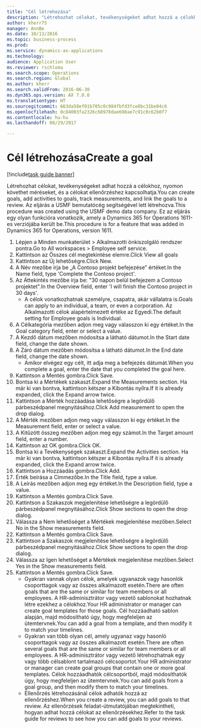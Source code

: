 ```yaml
--- 
title: "Cél létrehozása"
description: "Létrehozhat célokat, tevékenységeket adhat hozzá a célokhoz, nyomon követhet méréseket, és a célokat ellenőrzéshez kapcsolhatja."
author: kherr75
manager: AnnBe
ms.date: 10/13/2016
ms.topic: business-process
ms.prod: 
ms.service: dynamics-ax-applications
ms.technology: 
audience: Application User
ms.reviewer: rschloma
ms.search.scope: Operations
ms.search.region: Global
ms.author: kherr
ms.search.validFrom: 2016-06-30
ms.dyn365.ops.version: AX 7.0.0
ms.translationtype: HT
ms.sourcegitcommit: 663da58ef01b705c0c984fbfd3fce8bc31be04c6
ms.openlocfilehash: 0c84003fa2326c68978dae698ae7c91c0c62b0f7
ms.contentlocale: hu-hu
ms.lasthandoff: 08/29/2017

---
```

# <a name="create-a-goal"></a><span data-ttu-id="ac4e7-103">Cél létrehozása</span><span class="sxs-lookup"><span data-stu-id="ac4e7-103">Create a goal</span></span>

[!include[task guide banner](../../includes/task-guide-banner.md)]

<span data-ttu-id="ac4e7-104">Létrehozhat célokat, tevékenységeket adhat hozzá a célokhoz, nyomon követhet méréseket, és a célokat ellenőrzéshez kapcsolhatja.</span><span class="sxs-lookup"><span data-stu-id="ac4e7-104">You can create goals, add activities to goals, track measurements, and link the goals to a review.</span></span> <span data-ttu-id="ac4e7-105">Az eljárás a USMF bemutatócég segítségével lett létrehozva.</span><span class="sxs-lookup"><span data-stu-id="ac4e7-105">This procedure was created using the USMF demo data company.</span></span> <span data-ttu-id="ac4e7-106">Ez az eljárás egy olyan funkcióra vonatkozik, amely a Dynamics 365 for Operations 1611-es verziójába került be.</span><span class="sxs-lookup"><span data-stu-id="ac4e7-106">This procedure is for a feature that was added in Dynamics 365 for Operations, version 1611.</span></span>

1. <span data-ttu-id="ac4e7-107">Lépjen a Minden munkaterület > Alkalmazotti önkiszolgáló rendszer pontra.</span><span class="sxs-lookup"><span data-stu-id="ac4e7-107">Go to All workspaces > Employee self service.</span></span>
2. <span data-ttu-id="ac4e7-108">Kattintson az Összes cél megtekintése elemre.</span><span class="sxs-lookup"><span data-stu-id="ac4e7-108">Click View all goals</span></span>
3. <span data-ttu-id="ac4e7-109">Kattintson az Új lehetőségre.</span><span class="sxs-lookup"><span data-stu-id="ac4e7-109">Click New.</span></span>
4. <span data-ttu-id="ac4e7-110">A Név mezőbe írja be „A Contoso projekt befejezése” értéket.</span><span class="sxs-lookup"><span data-stu-id="ac4e7-110">In the Name field, type 'Complete the Contoso project'.</span></span>
5. <span data-ttu-id="ac4e7-111">Az Áttekintés mezőbe írja be: "30 napon belül befejezem a Contoso projektet".</span><span class="sxs-lookup"><span data-stu-id="ac4e7-111">In the Overview field, enter 'I will finish the Contoso project in 30 days'.</span></span>
    * <span data-ttu-id="ac4e7-112">A célok vonatkozhatnak személyre, csapatra, akár vállalatra is.</span><span class="sxs-lookup"><span data-stu-id="ac4e7-112">Goals can apply to an individual, a team, or even a corporation.</span></span> <span data-ttu-id="ac4e7-113">Az Alkalmazotti célok alapértelmezett értéke az Egyedi.</span><span class="sxs-lookup"><span data-stu-id="ac4e7-113">The default setting for Employee goals is Individual.</span></span>  
6. <span data-ttu-id="ac4e7-114">A Célkategória mezőben adjon meg vagy válasszon ki egy értéket.</span><span class="sxs-lookup"><span data-stu-id="ac4e7-114">In the Goal category field, enter or select a value.</span></span>
7. <span data-ttu-id="ac4e7-115">A Kezdő dátum mezőben módosítsa a látható dátumot.</span><span class="sxs-lookup"><span data-stu-id="ac4e7-115">In the Start date field, change the date shown.</span></span>
8. <span data-ttu-id="ac4e7-116">A Záró dátum mezőben módosítsa a látható dátumot.</span><span class="sxs-lookup"><span data-stu-id="ac4e7-116">In the End date field, change the date shown.</span></span>
    * <span data-ttu-id="ac4e7-117">Amikor elvégez egy célt, itt adja meg a befejezés dátumát.</span><span class="sxs-lookup"><span data-stu-id="ac4e7-117">When you complete a goal, enter the date that you completed the goal here.</span></span>  
9. <span data-ttu-id="ac4e7-118">Kattintson a Mentés gombra.</span><span class="sxs-lookup"><span data-stu-id="ac4e7-118">Click Save.</span></span>
10. <span data-ttu-id="ac4e7-119">Bontsa ki a Mértékek szakaszt.</span><span class="sxs-lookup"><span data-stu-id="ac4e7-119">Expand the Measurements section.</span></span> <span data-ttu-id="ac4e7-120">Ha már ki van bontva, kattintson kétszer a Kibontás nyílra.</span><span class="sxs-lookup"><span data-stu-id="ac4e7-120">If it is already expanded, click the Expand arrow twice.</span></span>
11. <span data-ttu-id="ac4e7-121">Kattintson a Mérték hozzáadása lehetőségre a legördülő párbeszédpanel megnyitásához.</span><span class="sxs-lookup"><span data-stu-id="ac4e7-121">Click Add measurement to open the drop dialog.</span></span>
12. <span data-ttu-id="ac4e7-122">A Mérték mezőben adjon meg vagy válasszon ki egy értéket.</span><span class="sxs-lookup"><span data-stu-id="ac4e7-122">In the Measurement field, enter or select a value.</span></span>
13. <span data-ttu-id="ac4e7-123">A Kitűzött összeg mezőben adjon meg egy számot.</span><span class="sxs-lookup"><span data-stu-id="ac4e7-123">In the Target amount field, enter a number.</span></span>
14. <span data-ttu-id="ac4e7-124">Kattintson az OK gombra.</span><span class="sxs-lookup"><span data-stu-id="ac4e7-124">Click OK.</span></span>
15. <span data-ttu-id="ac4e7-125">Bontsa ki a Tevékenységek szakaszt.</span><span class="sxs-lookup"><span data-stu-id="ac4e7-125">Expand the Activities section.</span></span> <span data-ttu-id="ac4e7-126">Ha már ki van bontva, kattintson kétszer a Kibontás nyílra.</span><span class="sxs-lookup"><span data-stu-id="ac4e7-126">If it is already expanded, click the Expand arrow twice.</span></span>
16. <span data-ttu-id="ac4e7-127">Kattintson a Hozzáadás gombra.</span><span class="sxs-lookup"><span data-stu-id="ac4e7-127">Click Add.</span></span>
17. <span data-ttu-id="ac4e7-128">Érték beírása a Címmezőbe.</span><span class="sxs-lookup"><span data-stu-id="ac4e7-128">In the Title field, type a value.</span></span>
18. <span data-ttu-id="ac4e7-129">A Leírás mezőben adjon meg egy értéket.</span><span class="sxs-lookup"><span data-stu-id="ac4e7-129">In the Description field, type a value.</span></span>
19. <span data-ttu-id="ac4e7-130">Kattintson a Mentés gombra.</span><span class="sxs-lookup"><span data-stu-id="ac4e7-130">Click Save.</span></span>
20. <span data-ttu-id="ac4e7-131">Kattintson a Szakaszok megjelenítése lehetőségre a legördülő párbeszédpanel megnyitásához.</span><span class="sxs-lookup"><span data-stu-id="ac4e7-131">Click Show sections to open the drop dialog.</span></span>
21. <span data-ttu-id="ac4e7-132">Válassza a Nem lehetőséget a Mértékek megjelenítése mezőben.</span><span class="sxs-lookup"><span data-stu-id="ac4e7-132">Select No in the Show measurements field.</span></span>
22. <span data-ttu-id="ac4e7-133">Kattintson a Mentés gombra.</span><span class="sxs-lookup"><span data-stu-id="ac4e7-133">Click Save.</span></span>
23. <span data-ttu-id="ac4e7-134">Kattintson a Szakaszok megjelenítése lehetőségre a legördülő párbeszédpanel megnyitásához.</span><span class="sxs-lookup"><span data-stu-id="ac4e7-134">Click Show sections to open the drop dialog.</span></span>
24. <span data-ttu-id="ac4e7-135">Válassza az Igen lehetőséget a Mértékek megjelenítése mezőben.</span><span class="sxs-lookup"><span data-stu-id="ac4e7-135">Select Yes in the Show measurements field.</span></span>
25. <span data-ttu-id="ac4e7-136">Kattintson a Mentés gombra.</span><span class="sxs-lookup"><span data-stu-id="ac4e7-136">Click Save.</span></span>
    * <span data-ttu-id="ac4e7-137">Gyakran vannak olyan célok, amelyek ugyanazok vagy hasonlók csoporttagok vagy az összes alkalmazott esetén.</span><span class="sxs-lookup"><span data-stu-id="ac4e7-137">There are often goals that are the same or similar for team members or all employees.</span></span>     <span data-ttu-id="ac4e7-138">A HR-adminisztrátor vagy vezető sablonokat hozhatnak létre ezekhez a célokhoz.</span><span class="sxs-lookup"><span data-stu-id="ac4e7-138">Your HR administrator or manager can create goal templates for those goals.</span></span> <span data-ttu-id="ac4e7-139">Cél hozzáadható sablon alapján, majd módosítható úgy, hogy megfeleljen az ütemtervnek.</span><span class="sxs-lookup"><span data-stu-id="ac4e7-139">You can add a goal from a template, and then modify it to match your timelines.</span></span>  
    * <span data-ttu-id="ac4e7-140">Gyakran van több olyan cél, amely ugyanaz vagy hasonló csoporttagok vagy az összes alkalmazott esetén.</span><span class="sxs-lookup"><span data-stu-id="ac4e7-140">There are often several goals that are the same or similar for team members or all employees.</span></span>     <span data-ttu-id="ac4e7-141">A HR-adminisztrátor vagy vezető létrehozhatnak egy vagy több célsablont tartalmazó célcsoportot.</span><span class="sxs-lookup"><span data-stu-id="ac4e7-141">Your HR administrator or manager can create goal groups that contain one or more goal templates.</span></span> <span data-ttu-id="ac4e7-142">Célok hozzáadhatók célcsoportból, majd módosíthatók úgy, hogy megfeleljen az ütemtervnek.</span><span class="sxs-lookup"><span data-stu-id="ac4e7-142">You can add goals from a goal group, and then modify them to match your timelines.</span></span>  
    * <span data-ttu-id="ac4e7-143">Ellenőrzés létrehozásánál célok adhatók hozzá az ellenőrzéshez.</span><span class="sxs-lookup"><span data-stu-id="ac4e7-143">When you create a review, you can add goals to that review.</span></span> <span data-ttu-id="ac4e7-144">Az ellenőrzések feladat-útmutatójában megtekintheti, hogyan adhat hozzá célokat az ellenőrzésekhez.</span><span class="sxs-lookup"><span data-stu-id="ac4e7-144">Refer to the task guide for reviews to see how you can add goals to your reviews.</span></span>  


